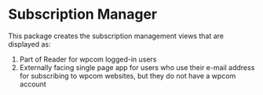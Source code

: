 # Subscription Manager
This package creates the subscription management views that are displayed as:
1. Part of Reader for wpcom logged-in users
2. Externally facing single page app for users who use their e-mail address for subscribing to wpcom websites, but they do not have a wpcom account
